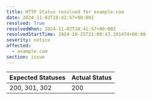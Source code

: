 ```yaml
---
title: HTTP Status resolved for example.com
date: 2024-11-02T18:41:57+00:00Z
resolved: True
resolvedWhen: 2024-11-02T18:41:57+00:00Z
resolvedStartTime: 2024-10-25T21:09:43.191474+00:00
severity: notice
affected:
  - example.com
section: issue
---
```


| Expected Statuses | Actual Status  |
|-------------------|----------------|
| 200, 301, 302 | 200 |
